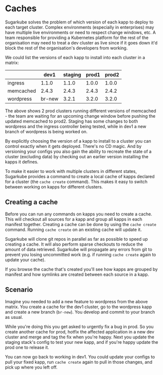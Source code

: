 # Caches

Sugarkube solves the problem of which version of each kapp to deploy to each target cluster. Complex environments (especially in enterprises) may have multiple live environments or need to respect change windows, etc. A team responsible for providing a Kubernetes platform for the rest of the organisation may need to treat a dev cluster as live since if it goes down it'd block the rest of the organisation's developers from working. 

We could list the versions of each kapp to install into each cluster in a matrix:

|           | dev1   | staging | prod1 | prod2 |
|-----------|--------|---------|-------|-------|
| ingress   | 1.1.0  | 1.1.0   | 1.0.0 | 1.0.0 |
| memcached | 2.4.3  | 2.4.3   | 2.4.3 | 2.4.2 |
| wordpress | br-new | 3.2.1   | 3.2.0 | 3.2.0 |

The above shows 2 prod clusters running different versions of memcached - the team are waiting for an upcoming change window before pushing the updated memcached to prod2. Staging has some changes to both wordpress and the ingress controller being tested, while in dev1 a new branch of wordpress is being worked on.

By explicitly choosing the version of a kapp to install to a cluster you can control exactly when it gets deployed. There's no CD magic. And by versioning your configs you also gain the ability to recreate the state of a cluster (excluding data) by checking out an earlier version installing the kapps it defines.

To make it easier to work with multiple clusters in different states, Sugarkube provides a command to create a local cache of kapps declared for a cluster (the `cache create` command). This makes it easy to switch between working on kapps for different clusters.

## Creating a cache

Before you can run any commands on kapps you need to create a cache. This will checkout all sources for a kapp and group all kapps in each manifest together. Creating a cache can be done by using the `cache create` command. Running `cache create` on an existing cache will update it.

Sugarkube will clone git repos in parallel as far as possible to speed up creating a cache. It will also perform sparse checkouts to reduce the amount of data retrieved. Sugarkube will propagate any errors from git to prevent you losing uncommitted work (e.g. if running `cache create` again to update your cache).

If you browse the cache that's created you'll see how kapps are grouped by manifest and how symlinks are created between each source in a kapp.

## Scenario

Imagine you needed to add a new feature to wordpress from the above matrix. You create a cache for the dev1 cluster, go to the wordpress kapp and create a new branch (`br-new`). You develop and commit to your branch as usual. 

While you're doing this you get asked to urgently fix a bug in prod. So you create another cache for prod, hotfix the affected application in a new dev cluster and merge and tag the fix when you're happy. Next you update the staging stack's config to test your new kapp, and if you're happy update the prod one to release it.

 You can now go back to working in dev1. You could update your configs to pull your fixed kapp, run `cache create` again to pull in those changes, and pick up where you left off.
